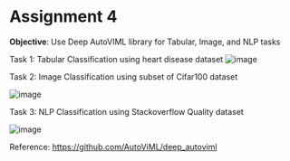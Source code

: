 # Assignment 4

**Objective**: Use Deep AutoVIML library for Tabular, Image, and NLP tasks

Task 1: Tabular Classification using heart disease dataset
![image](https://user-images.githubusercontent.com/11368304/139597022-286d3dc2-9731-49f8-bdc1-764a91831aca.png)

Task 2: Image Classification using subset of Cifar100 dataset

![image](https://user-images.githubusercontent.com/11368304/139597037-8609d5c8-0e58-4d2d-81bc-48572ffc5ead.png)


Task 3: NLP Classification using Stackoverflow Quality dataset 

![image](https://user-images.githubusercontent.com/11368304/139597042-60e967ac-a39b-4837-b18b-a44d6ddba40b.png)


Reference: https://github.com/AutoViML/deep_autoviml

